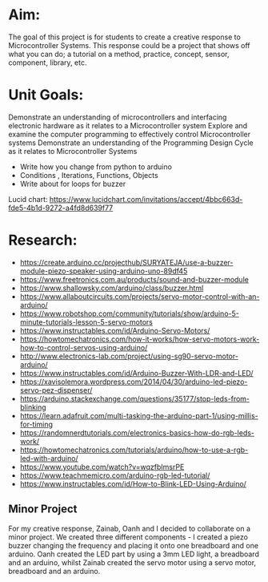 # Aim: 

The goal of this project is for students to create a creative response to Microcontroller  Systems. This response could be a project that shows off what you can do; a tutorial on a method, practice, concept, sensor, component, library,  etc. 

# Unit Goals:
Demonstrate an understanding of microcontrollers and interfacing electronic hardware as it relates to a Microcontroller system 
Explore and examine the computer programming to effectively control Microcontroller systems
Demonstrate an understanding of the Programming Design Cycle as it relates to Microcontroller Systems

- Write how you change from python to arduino
- Conditions , Iterations, Functions, Objects
- Write about for loops for buzzer

Lucid chart:
https://www.lucidchart.com/invitations/accept/4bbc663d-fde5-4b1d-9272-a4fd8d639f77 

# Research:
- https://create.arduino.cc/projecthub/SURYATEJA/use-a-buzzer-module-piezo-speaker-using-arduino-uno-89df45
- https://www.freetronics.com.au/products/sound-and-buzzer-module 
- https://www.shallowsky.com/arduino/class/buzzer.html
- https://www.allaboutcircuits.com/projects/servo-motor-control-with-an-arduino/
- https://www.robotshop.com/community/tutorials/show/arduino-5-minute-tutorials-lesson-5-servo-motors
- https://www.instructables.com/id/Arduino-Servo-Motors/
- https://howtomechatronics.com/how-it-works/how-servo-motors-work-how-to-control-servos-using-arduino/
- http://www.electronics-lab.com/project/using-sg90-servo-motor-arduino/
- https://www.instructables.com/id/Arduino-Buzzer-With-LDR-and-LED/
- https://xavisolemora.wordpress.com/2014/04/30/arduino-led-piezo-servo-pez-dispenser/
- https://arduino.stackexchange.com/questions/35177/stop-leds-from-blinking
- https://learn.adafruit.com/multi-tasking-the-arduino-part-1/using-millis-for-timing
- https://randomnerdtutorials.com/electronics-basics-how-do-rgb-leds-work/
- https://howtomechatronics.com/tutorials/arduino/how-to-use-a-rgb-led-with-arduino/
- https://www.youtube.com/watch?v=wqzfbImsrPE
- https://www.teachmemicro.com/arduino-rgb-led-tutorial/
- https://www.instructables.com/id/How-to-Blink-LED-Using-Arduino/


## Minor Project
For my creative response, Zainab, Oanh and I decided to collaborate on a minor project. We created three different components - I created a piezo buzzer changing the frequency and placing it onto one breadboard and one arduino. Oanh created the LED part by using a 3mm LED light, a breadboard and an arduino, whilst Zainab created the servo motor using a servo motor, breadboard and an arduino.

